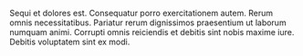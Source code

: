 Sequi et dolores est. Consequatur porro exercitationem autem. Rerum omnis necessitatibus. Pariatur rerum dignissimos praesentium ut laborum numquam animi. Corrupti omnis reiciendis et debitis sint nobis maxime iure. Debitis voluptatem sint ex modi.
